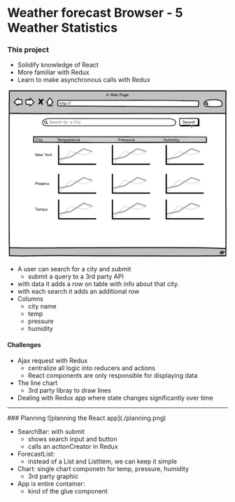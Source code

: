 # Weather forecast Browser - 5 Weather Statistics

### This project
* Solidify knowledge of React
* More familiar with Redux
* Learn to make asynchronous calls with Redux

![weather app basic idea](./weather-mockup.png)

* A user can search for a city and submit
  + submit a query to a 3rd party API
* with data it adds a row on table with info about that city.
* with each search it adds an additional row
* Columns
  + city name
  * temp
  * pressure
  * humidity

#### Challenges
* Ajax request with Redux
  * centralize all logic into reducers and actions
  * React components are only responsible for displaying data
* The line chart
  * 3rd party libray to draw lines
* Dealing with Redux app where state changes significantly over time

<hr>
### Planning
![planning the React app](./planning.png)

* SearchBar: with submit
  + shows search input and button
  + calls an actionCreator in Redux
* ForecastList:
  + instead of a List and ListItem, we can keep it simple
* Chart: single chart componetn for temp, pressure, humidity
  * 3rd party graphic
* App is entire container:
  + kind of the glue component
